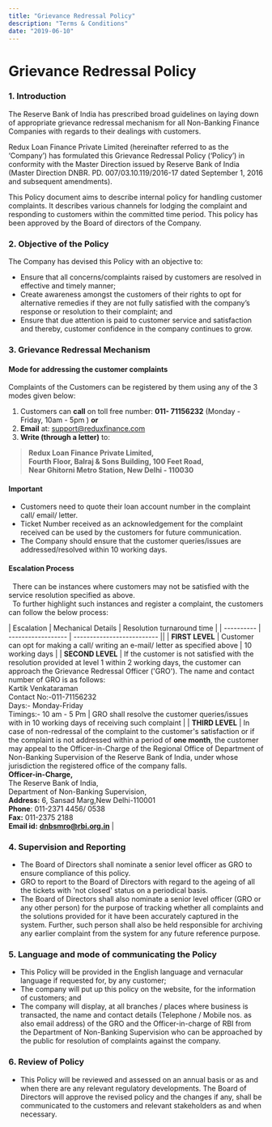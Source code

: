 ```yaml
---
title: "Grievance Redressal Policy"
description: "Terms & Conditions"
date: "2019-06-10"
---
```




# Grievance Redressal Policy



### 1.	Introduction


The Reserve Bank of India has prescribed broad guidelines on laying down of appropriate grievance redressal mechanism for all Non-Banking Finance Companies with regards to their dealings with customers.

Redux Loan Finance Private Limited (hereinafter referred to as the ‘Company’) has formulated this Grievance Redressal Policy (‘Policy’) in conformity with the Master Direction issued by Reserve Bank of India (Master Direction DNBR. PD. 007/03.10.119/2016-17 dated September 1, 2016 and subsequent amendments).

This Policy document aims to describe internal policy for handling customer complaints. It describes various channels for lodging the complaint and responding to customers within the committed time period. This policy has been approved by the Board of directors of the Company.

### 2.	Objective of the Policy

The Company has devised this Policy with an objective to:
* Ensure that all concerns/complaints raised by customers are resolved in effective and timely manner;
* Create awareness amongst the customers of their rights to opt for alternative remedies if they are not fully satisfied with the company’s response or resolution to their complaint; and
* Ensure that due attention is paid to customer service and satisfaction and thereby, customer confidence in the company continues to grow.

### 3. Grievance Redressal Mechanism 


#### Mode for addressing the customer complaints

 Complaints of the Customers can be registered by them using any of the 3 modes  given below:
1. Customers can **call** on toll free number: **011- 71156232** (Monday - Friday,  10am - 5pm )  **or**
2. **Email** at: support@reduxfinance.com
3. **Write (through a letter)** to:
>**Redux Loan Finance Private Limited,<br/>
>Fourth Floor, Balraj & Sons Building, 100 Feet Road,<br/>
> Near Ghitorni Metro Station,  New Delhi - 110030** 

#### Important
* 	Customers need to quote their loan account number in the complaint call/ email/ letter.
* 	Ticket Number received as an acknowledgement for the complaint received can be used by the customers for future communication.
* 	The Company should ensure that the customer queries/issues are addressed/resolved within 10 working days.

 #### Escalation Process
&nbsp;&nbsp;There can be instances where customers may not be satisfied with the service resolution specified as above.  <br/> &nbsp;&nbsp;To further highlight such instances and register a complaint, the customers can follow the below process: 


| Escalation | Mechanical Details | Resolution turnaround time |
| ---------- | ------------------ | -------------------------- ||
| **FIRST LEVEL**  | Customer can opt for making a call/ writing an e-mail/ letter as specified above                                                                                                                                                                                                                                                                                                                                                                                                                                                                                                                                                                                                                            | 10 working days                                                                                   |
| **SECOND LEVEL** | If the customer is not satisfied with the resolution provided at level 1 within 2 working days, the customer can approach the Grievance Redressal Officer ('GRO'). The name and contact number of GRO is as follows:  <br/> Kartik Venkataraman <br/> Contact No:-011-71156232 <br/> Days:- Monday-Friday<br/>Timings:- 10 am - 5 Pm                                                                                                                                                                                                                                                                                                                                                                        | GRO shall resolve the customer queries/issues with in 10 working days of receiving such complaint |
| **THIRD LEVEL**  | In case of non-redressal of the complaint to the customer's satisfaction or if the complaint is not addressed within a period of **one month**, the customer may appeal to the Officer-in-Charge of the Regional Office of Department of Non-Banking Supervision of the Reserve Bank of India, under whose jurisdiction the registered office of the company falls.                                      <br /> **Officer-in-Charge,** <br/>The Reserve Bank of India,<br/> Department of Non-Banking Supervision,<br/>**Address:** 6, Sansad Marg,New Delhi-110001<br/>**Phone**: 011-2371 4456/ 0538 <br /> **Fax:** 011-2375 2188<br />**Email id:** [**dnbsmro@rbi.org.in**](mailto:dnbsmro@rbi.org.in) |

### 4. Supervision and Reporting
* 	The Board of Directors shall nominate a senior level officer as GRO to ensure compliance of this policy.
* GRO to report to the Board of Directors with regard to the ageing of all the tickets with 'not closed' status on a periodical basis.
* The Board of Directors shall also nominate a senior level officer (GRO or any other person) for the purpose of tracking whether all complaints and the solutions provided for it have been accurately captured in the system. Further, such person shall also be held responsible for archiving any earlier complaint from the system for any future reference purpose.

### 5.	Language and mode of communicating the Policy
* This Policy will be provided in the English language and vernacular language if requested for, by any customer;
* The company will put up this policy on the website, for the information of customers; and
* The company will display, at all branches / places where business is transacted, the name and contact details (Telephone / Mobile nos. as also email address) of the GRO and the Officer-in-charge of RBI from the Department of Non-Banking Supervision who can be approached by the public for resolution of complaints against the company.

### 6.	Review of Policy
* 	This Policy will be reviewed and assessed on an annual basis or as and when there are any relevant regulatory developments. The Board of Directors will approve the revised policy and the changes if any, shall be communicated to the customers and relevant stakeholders as and when necessary.